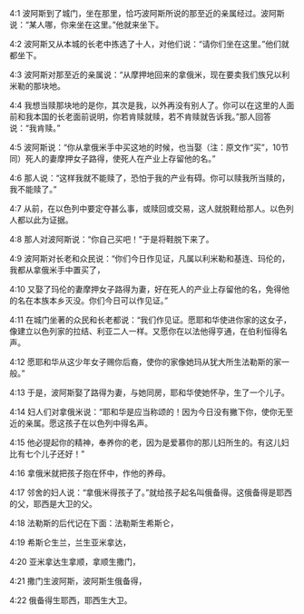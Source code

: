 <a id="1"></a>4:1  波阿斯到了城门，坐在那里，恰巧波阿斯所说的那至近的亲属经过。波阿斯说：“某人哪，你来坐在这里。”他就来坐下。  

<a id="2"></a>4:2  波阿斯又从本城的长老中拣选了十人，对他们说：“请你们坐在这里。”他们就都坐下。  

<a id="3"></a>4:3  波阿斯对那至近的亲属说：“从摩押地回来的拿俄米，现在要卖我们族兄以利米勒的那块地。  

<a id="4"></a>4:4  我想当赎那块地的是你，其次是我，以外再没有别人了。你可以在这里的人面前和我本国的长老面前说明，你若肯赎就赎，若不肯赎就告诉我。”那人回答说：“我肯赎。”  

<a id="5"></a>4:5  波阿斯说：“你从拿俄米手中买这地的时候，也当娶（注：原文作“买”，10节同）死人的妻摩押女子路得，使死人在产业上存留他的名。”  

<a id="6"></a>4:6  那人说：“这样我就不能赎了，恐怕于我的产业有碍。你可以赎我所当赎的，我不能赎了。”  

<a id="7"></a>4:7  从前，在以色列中要定夺甚么事，或赎回或交易，这人就脱鞋给那人。以色列人都以此为证据。  

<a id="8"></a>4:8  那人对波阿斯说：“你自己买吧！”于是将鞋脱下来了。  

<a id="9"></a>4:9  波阿斯对长老和众民说：“你们今日作见证，凡属以利米勒和基连、玛伦的，我都从拿俄米手中置买了，  

<a id="10"></a>4:10  又娶了玛伦的妻摩押女子路得为妻，好在死人的产业上存留他的名，免得他的名在本族本乡灭没。你们今日可以作见证。”  

<a id="11"></a>4:11  在城门坐著的众民和长老都说：“我们作见证。愿耶和华使进你家的这女子，像建立以色列家的拉结、利亚二人一样。又愿你在以法他得亨通，在伯利恒得名声。  

<a id="12"></a>4:12  愿耶和华从这少年女子赐你后裔，使你的家像她玛从犹大所生法勒斯的家一般。”  

<a id="13"></a>4:13  于是，波阿斯娶了路得为妻，与她同房，耶和华使她怀孕，生了一个儿子。  

<a id="14"></a>4:14  妇人们对拿俄米说：“耶和华是应当称颂的！因为今日没有撇下你，使你无至近的亲属。愿这孩子在以色列中得名声。  

<a id="15"></a>4:15  他必提起你的精神，奉养你的老，因为是爱慕你的那儿妇所生的。有这儿妇比有七个儿子还好！”  

<a id="16"></a>4:16  拿俄米就把孩子抱在怀中，作他的养母。  

<a id="17"></a>4:17  邻舍的妇人说：“拿俄米得孩子了。”就给孩子起名叫俄备得。这俄备得是耶西的父，耶西是大卫的父。  

<a id="18"></a>4:18  法勒斯的后代记在下面：法勒斯生希斯仑，  

<a id="19"></a>4:19  希斯仑生兰，兰生亚米拿达，  

<a id="20"></a>4:20  亚米拿达生拿顺，拿顺生撒门，  

<a id="21"></a>4:21  撒门生波阿斯，波阿斯生俄备得，  

<a id="22"></a>4:22  俄备得生耶西，耶西生大卫。  

